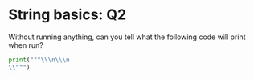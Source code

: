 # String basics: Q2

Without running anything, can you tell what the following code will print when run?

```python
print("""\\\n\\\n
\\""")
```
